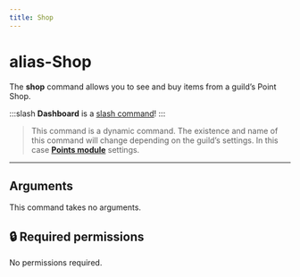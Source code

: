 ```yaml
---
title: Shop
---
```

# alias-Shop

The **shop** command allows you to see and buy items from a guild’s Point Shop.

:::slash
**Dashboard** is a [slash command](/misc/info/slash/)!
:::

> This command is a dynamic command. The existence and name of this command will change depending on the guild’s settings. In this case [**Points module**](/modules/points) settings.

---

## Arguments

This command takes no arguments.

## 🔒 Required permissions

No permissions required.